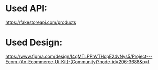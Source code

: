 # Used API:
https://fakestoreapi.com/products
# Used Design:
https://www.figma.com/design/I4gMTLPPhVTHcpE24vNys5/Project---Ecom-(An-Ecommerce-Ui-Kit)-(Community)?node-id=206-3688&p=f
